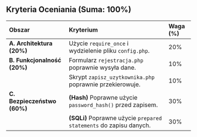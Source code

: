 ## Kryteria Oceniania (Suma: 100%)

| Obszar | Kryterium | Waga (%) |
| :--- | :--- | :--- |
| **A. Architektura (20%)** | Użycie `require_once` i wydzielenie pliku `config.php`. | 20% |
| **B. Funkcjonalność (20%)** | Formularz `rejestracja.php` poprawnie wysyła dane. | 10% |
| | Skrypt `zapisz_uzytkownika.php` poprawnie przekierowuje. | 10% |
| **C. Bezpieczeństwo (60%)** | **(Hash)** Poprawne użycie `password_hash()` przed zapisem. | 30% |
| | **(SQLi)** Poprawne użycie `prepared statements` do zapisu danych. | 30% |
